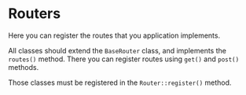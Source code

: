 # Routers

Here you can register the routes that you application implements.

All classes should extend the `BaseRouter` class, and implements the `routes()` method.
There you can register routes using `get()` and `post()` methods.

Those classes must be registered in the `Router::register()` method.
